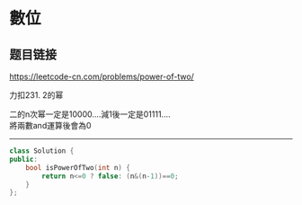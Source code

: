 # 數位

## 题目链接

https://leetcode-cn.com/problems/power-of-two/

力扣231. 2的幂
 
二的n次幂一定是10000....減1後一定是01111....    
將兩數and運算後會為0

---------------------------------------

```cpp
class Solution {
public:
    bool isPowerOfTwo(int n) {
        return n<=0 ? false: (n&(n-1))==0;
    }
};
```
